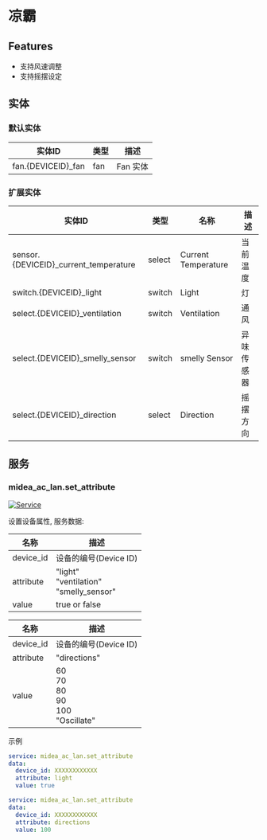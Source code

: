 # 凉霸
## Features
- 支持风速调整
- 支持摇摆设定

## 实体
### 默认实体
| 实体ID               | 类型  | 描述     |
|--------------------|-----|--------|
| fan.{DEVICEID}_fan | fan | Fan 实体 |

### 扩展实体

| 实体ID                                  | 类型     | 名称                  | 描述    |
|---------------------------------------|--------|---------------------|-------|
| sensor.{DEVICEID}_current_temperature | select | Current Temperature | 当前温度  |
| switch.{DEVICEID}_light               | switch | Light               | 灯     |
| select.{DEVICEID}_ventilation         | switch | Ventilation         | 通风    |
| select.{DEVICEID}_smelly_sensor       | switch | smelly Sensor       | 异味传感器 |
| select.{DEVICEID}_direction           | select | Direction           | 摇摆方向  |

## 服务

### midea_ac_lan.set_attribute

[![Service](https://my.home-assistant.io/badges/developer_call_service.svg)](https://my.home-assistant.io/redirect/developer_call_service/?service=midea_ac_lan.set_attribute)

设置设备属性, 服务数据:

| 名称        | 描述                                            |
|-----------|-----------------------------------------------|
| device_id | 设备的编号(Device ID)                              |
| attribute | "light"<br/>"ventilation"<br/>"smelly_sensor" |
| value     | true or false                                 |

| 名称        | 描述                                              |
|-----------|-------------------------------------------------|
| device_id | 设备的编号(Device ID)                                |
| attribute | "directions"                                    |
| value     | 60<br/>70<br/>80<br/>90<br/>100<br/>"Oscillate" |


示例
```yaml
service: midea_ac_lan.set_attribute
data:
  device_id: XXXXXXXXXXXX
  attribute: light
  value: true
```

```yaml
service: midea_ac_lan.set_attribute
data:
  device_id: XXXXXXXXXXXX
  attribute: directions
  value: 100
```